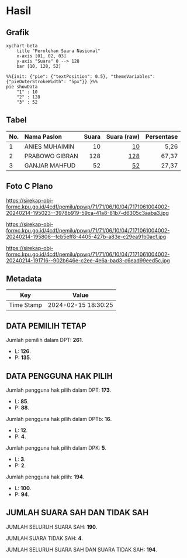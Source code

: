 # Hasil

## Grafik

```mermaid
xychart-beta
    title "Perolehan Suara Nasional"
    x-axis [01, 02, 03]
    y-axis "Suara" 0 --> 128
    bar [10, 128, 52]
```

```mermaid
%%{init: {"pie": {"textPosition": 0.5}, "themeVariables": {"pieOuterStrokeWidth": "5px"}} }%%
pie showData
    "1" : 10
    "2" : 128
    "3" : 52
```

## Tabel

| No. | Nama Paslon    | Suara | Suara (raw) | Persentase |
|:--- |:-------------- | -----:| -----------:| ----------:|
| 1   | ANIES MUHAIMIN | 10    | [10][p-1]   | 5,26       |
| 2   | PRABOWO GIBRAN | 128   | [128][p-2]  | 67,37      |
| 3   | GANJAR MAHFUD  | 52    | [52][p-3]   | 27,37      |


[p-1]: https://github.com/gigit-pemilu/pemilu-2024/blob/main/pilpres/hitung-suara/sub/71-sulawesi-utara/sub/71-kota-manado/sub/06-sario/sub/1004-sario/sub/002-tps/sub/paslon-1.txt
[p-2]: https://github.com/gigit-pemilu/pemilu-2024/blob/main/pilpres/hitung-suara/sub/71-sulawesi-utara/sub/71-kota-manado/sub/06-sario/sub/1004-sario/sub/002-tps/sub/paslon-2.txt
[p-3]: https://github.com/gigit-pemilu/pemilu-2024/blob/main/pilpres/hitung-suara/sub/71-sulawesi-utara/sub/71-kota-manado/sub/06-sario/sub/1004-sario/sub/002-tps/sub/paslon-3.txt

## Foto C Plano

https://sirekap-obj-formc.kpu.go.id/4cdf/pemilu/ppwp/71/71/06/10/04/7171061004002-20240214-195023--3978b919-59ca-41a8-81b7-d6305c3aaba3.jpg

https://sirekap-obj-formc.kpu.go.id/4cdf/pemilu/ppwp/71/71/06/10/04/7171061004002-20240214-195806--fcb5eff8-4405-427b-a83e-c29ea91b0acf.jpg

https://sirekap-obj-formc.kpu.go.id/4cdf/pemilu/ppwp/71/71/06/10/04/7171061004002-20240214-191716--902b646e-c2ee-4e6a-bad3-c6ead99eed5c.jpg


## Metadata

| Key        | Value               |
| ---------- | ------------------- |
| Time Stamp | 2024-02-15 18:30:25 |


## DATA PEMILIH TETAP

Jumlah pemilih dalam DPT: **261**.
 * L: **126**.
 * P: **135**.

## DATA PENGGUNA HAK PILIH

Jumlah pengguna hak pilih dalam DPT: **173**.
 * L: **85**.
 * P: **88**.

Jumlah pengguna hak pilih dalam DPTb: **16**.
 * L: **12**.
 * P: **4**.

Jumlah pengguna hak pilih dalam DPK: **5**.
 * L: **3**.
 * P: **2**.

Jumlah pengguna hak pilih: **194**.
 * L: **100**.
 * P: **94**.

## JUMLAH SUARA SAH DAN TIDAK SAH

JUMLAH SELURUH SUARA SAH: **190**.

JUMLAH SUARA TIDAK SAH: **4**.

JUMLAH SELURUH SUARA SAH DAN SUARA TIDAK SAH: **194**.


